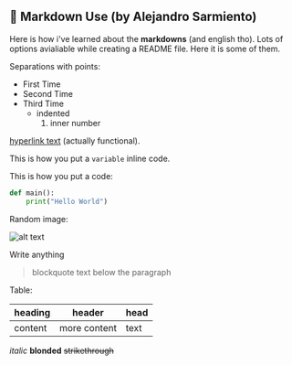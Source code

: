 ## :wave: Markdown Use (by Alejandro Sarmiento)

Here is how i've learned about the **markdowns** (and english tho). Lots of options avialiable while creating a README file. Here it is some of them.

Separations with points:

- First Time
- Second Time
- Third Time
    - indented
        1. inner number

[hyperlink text](https://www.youtube.com/watch?v=dQw4w9WgXcQ) (actually functional).

This is how you put a `variable` inline code.

This is how you put a code:
```python
def main():
    print("Hello World")
```

Random image:

![alt text](https://cdn.discordapp.com/attachments/730503441293639831/991928948411879484/unknown.png)

Write anything
> blockquote text below the paragraph

Table:

| heading | header | head |
| --- | --- | --- |
| content | more content | text

*italic* **blonded** ~~strikethrough~~

